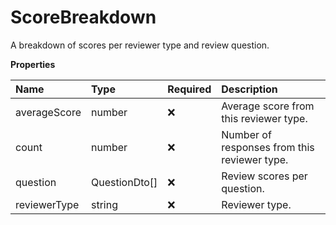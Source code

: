 # ScoreBreakdown

A breakdown of scores per reviewer type and review question.

**Properties**

| Name         | Type          | Required | Description                                  |
| :----------- | :------------ | :------- | :------------------------------------------- |
| averageScore | number        | ❌       | Average score from this reviewer type.       |
| count        | number        | ❌       | Number of responses from this reviewer type. |
| question     | QuestionDto[] | ❌       | Review scores per question.                  |
| reviewerType | string        | ❌       | Reviewer type.                               |

<!-- This file was generated by liblab | https://liblab.com/ -->
